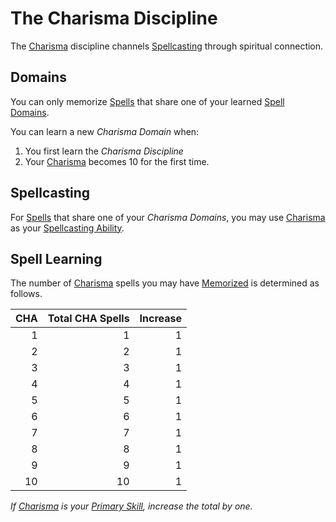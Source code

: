 # The Charisma Discipline

The [Charisma](../../../Player%20Characters/The%20Ability%20Scores/Charisma.md) discipline channels [Spellcasting](../Spellcasting.md) through spiritual connection.

## Domains

You can only memorize [Spells](../../Spells.md) that share one of your learned [Spell Domains](../../Spells/Spell%20Domains/{Spell%20Domains}.md).

You can learn a new *Charisma Domain* when:

1. You first learn the *Charisma Discipline*
2. Your [Charisma](../../../Player%20Characters/The%20Ability%20Scores/Charisma.md) becomes 10 for the first time.

## Spellcasting

For [Spells](../../Spells.md) that share one of your *Charisma Domains*, you may use [Charisma](../../../Player%20Characters/The%20Ability%20Scores/Charisma.md) as your [Spellcasting Ability](../Spellcasting%20Ability.md).

## Spell Learning

The number of [Charisma](../../../Player%20Characters/The%20Ability%20Scores/Charisma.md) spells you may have [Memorized](../Spell%20Learning/Spell%20Memorization.md) is determined as follows.

| CHA | Total CHA Spells | Increase |
| --: | ---------------: | -------: |
|   1 |                1 |        1 |
|   2 |                2 |        1 |
|   3 |                3 |        1 |
|   4 |                4 |        1 |
|   5 |                5 |        1 |
|   6 |                6 |        1 |
|   7 |                7 |        1 |
|   8 |                8 |        1 |
|   9 |                9 |        1 |
|  10 |               10 |        1 |

*If [Charisma](../../../Player%20Characters/The%20Ability%20Scores/Charisma.md) is your [Primary Skill](../../../Player%20Characters/Backgrounds/Primary%20Skill.md), increase the total by one.*
